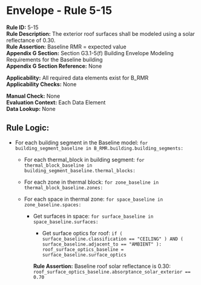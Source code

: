 
# Envelope - Rule 5-15  

**Rule ID:** 5-15  
**Rule Description:**  The  exterior roof surfaces shall be modeled using a solar reflectance of 0.30.  
**Rule Assertion:** Baseline RMR = expected value  
**Appendix G Section:** Section G3.1-5(f) Building Envelope Modeling Requirements for the Baseline building  
**Appendix G Section Reference:** None  

**Applicability:** All required data elements exist for B_RMR  
**Applicability Checks:**  None  

**Manual Check:** None  
**Evaluation Context:** Each Data Element  
**Data Lookup:** None  

## Rule Logic:  

- For each building segment in the Baseline model: ```for building_segment_baseline in B_RMR.building.building_segments:```  

  - For each thermal_block in building segment: ```for thermal_block_baseline in building_segment_baseline.thermal_blocks:```  

  - For each zone in thermal block: ```for zone_baseline in thermal_block_baseline.zones:```  

  - For each space in thermal zone: ```for space_baseline in zone_baseline.spaces:```  

    - Get surfaces in space: ```for surface_baseline in space_baseline.surfaces:```  

      - Get surface optics for roof: ```if ( surface_baseline.classification == "CEILING" ) AND ( surface_baseline.adjacent_to == "AMBIENT" ): roof_surface_optics_baseline = surface_baseline.surface_optics```  

      **Rule Assertion:** Baseline roof solar reflectance is 0.30: ```roof_surface_optics_baseline.absorptance_solar_exterior == 0.70```  
